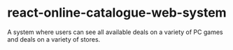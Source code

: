 # react-online-catalogue-web-system
A system where users can see all available deals on a variety of PC games and deals on a variety of stores.
